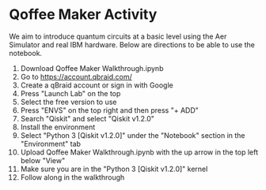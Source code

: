 # Qoffee Maker Activity
We aim to introduce quantum circuits at a basic level using the Aer Simulator and real IBM hardware.
Below are directions to be able to use the notebook.

1. Download Qoffee Maker Walkthrough.ipynb
2. Go to https://account.qbraid.com/
3. Create a qBraid account or sign in with Google
4. Press "Launch Lab" on the top
5. Select the free version to use
6. Press "ENVS" on the top right and then press "+ ADD"
7. Search "Qiskit" and select "Qiskit v1.2.0"
8. Install the environment
9. Select "Python 3 [Qiskit v1.2.0]" under the "Notebook" section in the "Environment" tab
10. Upload Qoffee Maker Walkthrough.ipynb with the up arrow in the top left below "View"
11. Make sure you are in the "Python 3 [Qiskit v1.2.0]" kernel
12. Follow along in the walkthrough
